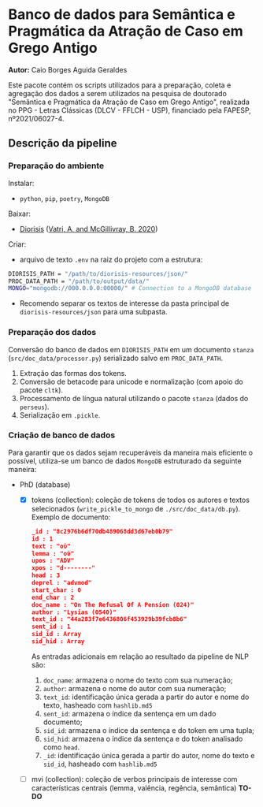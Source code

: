 # Banco de dados para Semântica e Pragmática da Atração de Caso em Grego Antigo

**Autor:** Caio Borges Aguida Geraldes

Este pacote contém os scripts utilizados para a preparação, coleta e agregação dos dados a serem utilizados na pesquisa de doutorado "Semântica e Pragmática da Atração de Caso em Grego Antigo", realizada no PPG - Letras Clássicas (DLCV - FFLCH - USP), financiado pela FAPESP, nº2021/06027-4.


## Descrição da pipeline

### Preparação do ambiente

Instalar:
- `python`, `pip`, `poetry`, `MongoDB`

Baixar:
- [Diorisis](https://www.crs.rm.it/diorisissearch/) ([Vatri, A. and McGillivray, B. 2020](https://brill.com/view/journals/jgl/20/2/article-p179_4.xml))

Criar:
- arquivo de texto `.env` na raiz do projeto com a estrutura:

```bash
DIORISIS_PATH = "/path/to/diorisis-resources/json/"
PROC_DATA_PATH = "/path/to/output/data/"
MONGO="mongodb://000.0.0.0:00000/" # Connection to a MongoDB database
```

- Recomendo separar os textos de interesse da pasta principal de `diorisis-resources/json` para uma subpasta.


### Preparação dos dados

Conversão do banco de dados em `DIORISIS_PATH` em um documento `stanza` (`src/doc_data/processor.py`) serializado salvo em `PROC_DATA_PATH`.

1. Extração das formas dos tokens.
2. Conversão de betacode para unicode e normalização (com apoio do pacote `cltk`).
3. Processamento de língua natural utilizando o pacote `stanza` (dados do `perseus`).
4. Serialização em `.pickle`.

### Criação de banco de dados

Para garantir que os dados sejam recuperáveis da maneira mais eficiente o possível, utiliza-se um banco de dados `MongoDB` estruturado da seguinte maneira:

- PhD (database)
    - [x] tokens (collection): coleção de tokens de todos os autores e textos selecionados (`write_pickle_to_mongo` de `./src/doc_data/db.py`). Exemplo de documento:
        ```json
        _id : "8c2976b6df70db489068dd3d67eb0b79"
        id : 1
        text : "οὐ"
        lemma : "οὐ"
        upos : "ADV"
        xpos : "d--------"
        head : 3
        deprel : "advmod"
        start_char : 0
        end_char : 2
        doc_name : "On The Refusal Of A Pension (024)"
        author : "Lysias (0540)"
        text_id : "44a283f7e6436806f453929b39fcb8b6"
        sent_id : 1
        sid_id : Array
        sid_hid : Array
        ```
        As entradas adicionais em relação ao resultado da pipeline de NLP são:
        1. `doc_name`: armazena o nome do texto com sua numeração;
        2. `author`: armazena o nome do autor com sua numeração;
        3. `text_id`: identificação única gerada a partir do autor e nome do texto, hasheado com `hashlib.md5`
        4. `sent_id`: armazena o índice da sentença em um dado documento;
        5. `sid_id`: armazena o índice da sentença e do token em uma tupla;
        6. `sid_hid`: armazena o índice da sentença e do token analisado como `head`.
        7. `_id`: identificação única gerada a partir do autor, nome do texto e `sid_id`, hasheado com `hashlib.md5`
    - [ ] mvi (collection): coleção de verbos principais de interesse com características centrais (lemma, valência, regência, semântica) **TO-DO**

